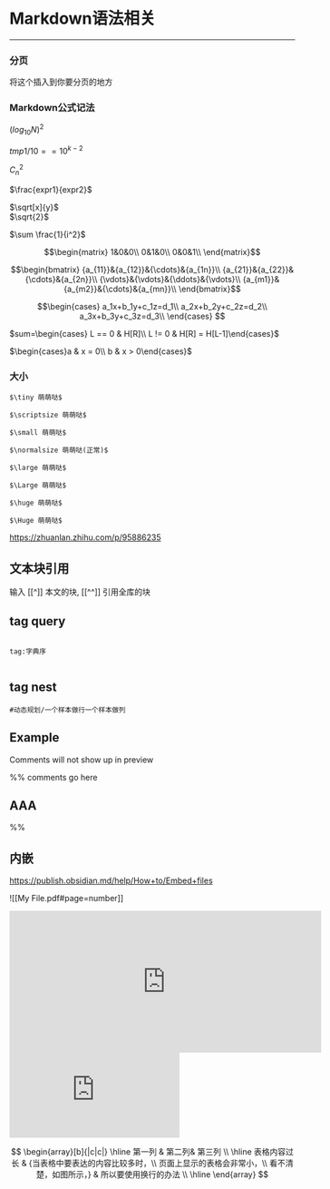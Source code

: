 # Markdown语法相关

---


### 分页

<div STYLE="page-break-after: always;"></div>  
将这个插入到你要分页的地方


### Markdown公式记法

$(log_{10}N)^2$

$tmp1/10 == 10^{k-2}$

$C_n^2$  

$\frac{expr1}{expr2}$

$\sqrt[x]{y}$  
$\sqrt{2}$

$\sum \frac{1}{i^2}$

$$\begin{matrix}
1&0&0\\
0&1&0\\
0&0&1\\
\end{matrix}$$



$$\begin{bmatrix}
{a_{11}}&{a_{12}}&{\cdots}&{a_{1n}}\\
{a_{21}}&{a_{22}}&{\cdots}&{a_{2n}}\\
{\vdots}&{\vdots}&{\ddots}&{\vdots}\\
{a_{m1}}&{a_{m2}}&{\cdots}&{a_{mn}}\\
\end{bmatrix}$$


$$\begin{cases}
a_1x+b_1y+c_1z=d_1\\
a_2x+b_2y+c_2z=d_2\\
a_3x+b_3y+c_3z=d_3\\
\end{cases}
$$

$sum=\begin{cases} L == 0 & H[R]\\
L != 0 & H[R] = H[L-1]\end{cases}$


$\begin{cases}a & x = 0\\ 
b & x > 0\end{cases}$

### 大小
```text
$\tiny 萌萌哒$

$\scriptsize 萌萌哒$

$\small 萌萌哒$

$\normalsize 萌萌哒(正常)$

$\large 萌萌哒$

$\Large 萌萌哒$

$\huge 萌萌哒$

$\Huge 萌萌哒$
```


https://zhuanlan.zhihu.com/p/95886235


## 文本块引用
输入 \[\[^\]\] 本文的块,  \[\[^^\]\] 引用全库的块


## tag query

```query

tag:字典序


```

## tag nest
```
#动态规划/一个样本做行一个样本做列
```

## Example
 Comments will not show up in preview
 
 %%
 comments go here
 
 ## AAA
 
 %%


## 内嵌
https://publish.obsidian.md/help/How+to/Embed+files

!\[\[My File.pdf#page=number\]\]


<iframe
    border=0
    frameborder=0
    height=250
    width=550  
    src="https://twitframe.com/show?url=https%3A%2F%2Ftwitter.com%2Fjack%2Fstatus%2F20">
</iframe>

<iframe src="https://player.bilibili.com/player.html?aid=586848024&bvid=BV1Kz4y1m74W&cid=300166684&page=1" scrolling="no" border="0" frameborder="no" framespacing="0" allowfullscreen="true"> 
</iframe>

$$
\begin{array}[b]{|c|c|} 
\hline 第一列 & 第二列& 第三列 \\ 
\hline 表格内容过长 & {当表格中要表达的内容比较多时，\\
页面上显示的表格会非常小，\\
看不清楚，如图所示，} & 所以要使用换行的办法 \\ 
\hline 
\end{array}
$$

